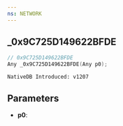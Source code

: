 ```yaml
---
ns: NETWORK
---
```

## _0x9C725D149622BFDE

```c
// 0x9C725D149622BFDE
Any _0x9C725D149622BFDE(Any p0);
```

```
NativeDB Introduced: v1207
```

## Parameters
* **p0**:
